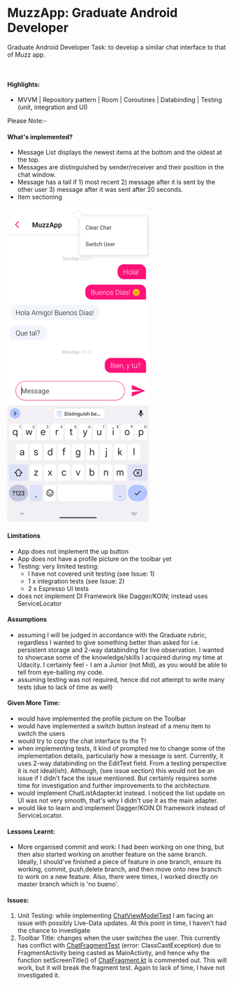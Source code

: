 # MuzzApp: Graduate Android Developer

Graduate Android Developer Task: to develop a similar chat interface to that of Muzz app.

![]()

#### Highlights:

- MVVM | Repository pattern | Room | Coroutines | Databinding | Testing (unit, integration and UI)

Please Note:-

#### What's implemented?

- Message List displays the newest items at the bottom and the oldest at the top.
- Messages are distinguished by sender/receiver and their position in the chat window.
- Message has a tail if 1) most recent 2) message after it is sent by the other user 3) message
  after it was sent after 20 seconds.
- Item sectioning

![](/app/muzz_sc.png "")

#### Limitations

- App does not implement the up button
- App does not have a profile picture on the toolbar yet
- Testing: very limited testing:
    - I have not covered unit testing (see Issue: 1)
    - 1 x integration tests (see Issue: 2)
    - 2 x Espresso UI tests
- does not implement DI Framework like Dagger/KOIN; instead uses ServiceLocator

#### Assumptions

- assuming I will be judged in accordance with the Graduate rubric, regardless I wanted to give
  something better than asked for i.e. persistent storage
  and 2-way databinding for live observation. I wanted to showcase some of the knowledge/skills I
  acquired during my time at Udacity. I certainly feel - I am a Junior (not Mid), as you would be
  able to tell from eye-balling my code.
- assuming testing was not required, hence did not attempt to write many tests (due to lack of time
  as well)

#### Given More Time:

- would have implemented the profile picture on the Toolbar
- would have implemented a switch button instead of a menu item to switch the users
- would try to copy the chat interface to the T!
- when implementing tests, it kind of prompted me to change some of the implementation details,
  particularly
  how a message is sent. Currently, it uses 2-way databinding on the EditText field. From a testing
  perspective
  it is not ideal(ish). Although, (see issue section) this would not be an issue if I didn't face
  the issue mentioned.
  But certainly requires some time for investigation and further improvements to the architecture.
- would implement ChatListAdapter.kt instead. I noticed the list update on UI was not very smooth,
  that's why I didn't use it as the main adapter.
- would like to learn and implement Dagger/KOIN DI framework instead of ServiceLocator.

#### Lessons Learnt:

- More organised commit and work: I had been working on one thing, but then also started working on
  another feature on the same branch. Ideally, I should've finished a piece of feature in one
  branch, ensure its working, commit, push,delete branch, and then move onto new branch to work on a
  new feature. Also, there were times, I worked directly on master branch which is 'no bueno'.

#### Issues:

1. Unit Testing: while implementing [ChatViewModelTest](https://github.com/azzumw/MuzzApp/blob/master/app/src/test/java/com/example/muzzapp/ui/chat/ChatViewModelTest.kt) I am facing an issue with possibly
   Live-Data updates.
   At this point in time, I haven't had the chance to investigate
2. Toolbar Title: changes when the user switches the user. This currently has conflict
   with [ChatFragmentTest](https://github.com/azzumw/MuzzApp/blob/master/app/src/androidTest/java/com/example/muzzapp/ui/chat/ChatFragmentTest.kt) (error: ClassCastException) due to FragmentActivity being casted as
   MainActivity, and hence why the function setScreenTitle() of [ChatFragment.kt](https://github.com/azzumw/MuzzApp/blob/master/app/src/main/java/com/example/muzzapp/ui/chat/ChatFragment.kt) is commented
   out. This will work, but it will break the fragment test. Again to lack of time, I have not
   investigated it. 







